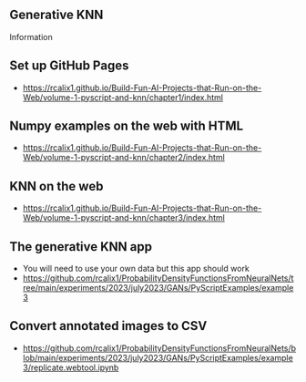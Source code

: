 ## Generative KNN

Information

## Set up GitHub Pages

* https://rcalix1.github.io/Build-Fun-AI-Projects-that-Run-on-the-Web/volume-1-pyscript-and-knn/chapter1/index.html

## Numpy examples on the web with HTML

* https://rcalix1.github.io/Build-Fun-AI-Projects-that-Run-on-the-Web/volume-1-pyscript-and-knn/chapter2/index.html

## KNN on the web

* https://rcalix1.github.io/Build-Fun-AI-Projects-that-Run-on-the-Web/volume-1-pyscript-and-knn/chapter3/index.html

## The generative KNN app

* You will need to use your own data but this app should work
* https://github.com/rcalix1/ProbabilityDensityFunctionsFromNeuralNets/tree/main/experiments/2023/july2023/GANs/PyScriptExamples/example3

## Convert annotated images to CSV

* https://github.com/rcalix1/ProbabilityDensityFunctionsFromNeuralNets/blob/main/experiments/2023/july2023/GANs/PyScriptExamples/example3/replicate.webtool.ipynb
